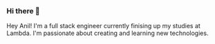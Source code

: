 ### Hi there 👋

Hey Anil! I'm a full stack engineer currently finising up my studies at Lambda. I'm passionate about creating and learning new technologies.


